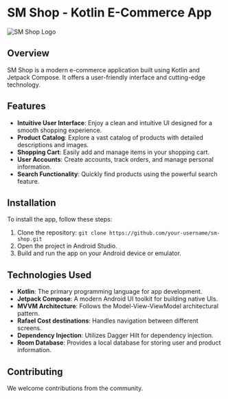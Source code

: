 # SM Shop - Kotlin E-Commerce App

![SM Shop Logo](link-to-logo.png)

## Overview

SM Shop is a modern e-commerce application built using Kotlin and Jetpack Compose. It offers a user-friendly interface and cutting-edge technology.

## Features

- **Intuitive User Interface**: Enjoy a clean and intuitive UI designed for a smooth shopping experience.
- **Product Catalog**: Explore a vast catalog of products with detailed descriptions and images.
- **Shopping Cart**: Easily add and manage items in your shopping cart.
- **User Accounts**: Create accounts, track orders, and manage personal information.
- **Search Functionality**: Quickly find products using the powerful search feature.

## Installation

To install the app, follow these steps:

1. Clone the repository: `git clone https://github.com/your-username/sm-shop.git`
2. Open the project in Android Studio.
3. Build and run the app on your Android device or emulator.



## Technologies Used

- **Kotlin**: The primary programming language for app development.
- **Jetpack Compose**: A modern Android UI toolkit for building native UIs.
- **MVVM Architecture**: Follows the Model-View-ViewModel architectural pattern.
- **Rafael Cost destinations**: Handles navigation between different screens.
- **Dependency Injection**: Utilizes Dagger Hilt for dependency injection.
- **Room Database**: Provides a local database for storing user and product information.

## Contributing

We welcome contributions from the community.


